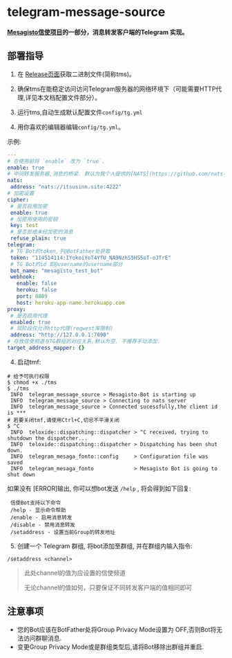 # telegram-message-source 

**[Mesagisto信使项目](https://github.com/MeowCat-Studio/mesagisto)的一部分，消息转发客户端的Telegram 实现。**

## 部署指导

 1. 在 [Release页面](https://github.com/MeowCat-Studio/telegram-message-source/releases)获取二进制文件(简称tms)。

 2. 确保tms在能稳定访问访问Telegram服务器的网络环境下（可能需要HTTP代理,详见本文档配置文件部分）。

 3. 运行tms,自动生成默认配置文件`config/tg.yml`

 4. 用你喜欢的编辑器编辑`config/tg.yml`。

   示例:
 ```yaml
---
# 在使用前将 `enable` 改为 `true`.
enable: true
# 中间转发服务器,消息的桥梁. 默认为我个人提供的[NATS](https://github.com/nats-io/nats-server)服务器
nats:
  address: "nats://itsusinn.site:4222"
# 加密设置
cipher:
  # 是否启用加密
  enable: true
  # 加密用使用的密钥
  key: test
  # 是否拒绝未经加密的消息
  refuse_plain: true
telegram:
  # TG Bot的token,于@BotFather处获取
  token: "114514114:IYokoiYoT4YfU_NA9NzhS5HS5oT-oJTrE"
  # TG Bot的id 即@username的username部分
  bot_name: "mesagisto_test_bot"
  webhook:
    enable: false
    heroku: false
    port: 8889
    host: heroku-app-name.herokuapp.com
proxy:
  # 是否启用代理
  enabled: true
  # 现阶段仅允许http代理(reqwest库限制)
  address: "http://127.0.0.1:7890"
# 存放信使频道与TG群组的对应关系,默认为空. 不推荐手动添加.
target_address_mapper: {}

 ```
 4. 启动tmf:
 ```shell
 # 给予可执行权限
 $ chmod +x ./tms
 $ ./tms
  INFO  telegram_message_source > Mesagisto-Bot is starting up
  INFO  telegram_message_source > Connecting to nats server
  INFO  telegram_message_source > Connected sucessfully,the client id is ***
 # 若要关闭tmf,请使用Ctrl+C,切忌不平滑关闭
 $ ^C
  INFO  teloxide::dispatching::dispatcher > ^C received, trying to shutdown the dispatcher...
  INFO  teloxide::dispatching::dispatcher > Dispatching has been shut down.
  INFO  telegram_mesaga_fonto::config     > Configuration file was saved
  INFO  telegram_mesaga_fonto             > Mesagisto Bot is going to shut down
 
 ```
 如果没有 [ERROR]输出, 你可以想bot发送 `/help` , 将会得到如下回复:
```text
 信使Bot支持以下命令
 /help - 显示命令帮助
 /enable - 启用消息转发
 /disable - 禁用消息转发
 /setaddress - 设置当前Group的转发地址
```
 5. 创建一个 Telegram 群组, 将bot添加至群组, 并在群组内输入指令:

 `/setaddress <channel>`

> 此处channel的值为应设置的信使频道
>
> 无论channel的值如何，只要保证不同转发客户端的值相同即可



## 注意事项

- 您的Bot应该在BotFather处将Group Privacy Mode设置为 OFF,否则Bot将无法访问群聊消息.
- 变更Group Privacy Mode或是群组类型后,请将Bot移除出群组并重启.


